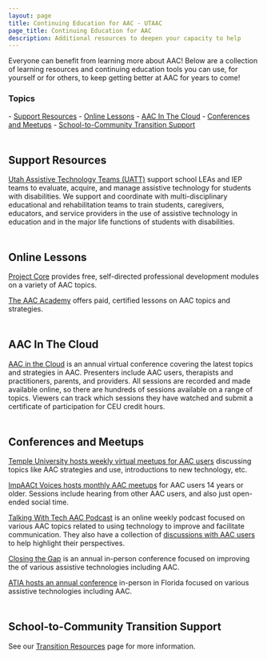 ```yaml
---
layout: page
title: Continuing Education for AAC - UTAAC
page_title: Continuing Education for AAC
description: Additional resources to deepen your capacity to help
---
```

Everyone can benefit from learning more about AAC! Below are a collection of learning resources and continuing education tools you can use, for yourself or for others, to keep getting better at AAC for years to come!

<h3>Topics</h3>
- <a href="#support">Support Resources</a>
- <a href="#lessons">Online Lessons</a>
- <a href="#cloud">AAC In The Cloud</a>
- <a href="#meetups">Conferences and Meetups</a>
- <a href="#transition">School-to-Community Transition Support</a>
	
<a name="support" style='margin-bottom: 50px; display: block; visibility: hidden;'></a>
<h2>Support Resources</h2>
<a href="https://jobs.utah.gov/usor/vr/services/uatt.html">Utah Assistive Technology Teams (UATT)</a> support school LEAs and IEP teams to evaluate, acquire, and manage assistive technology for students with disabilities. We support and coordinate with multi-disciplinary educational and rehabilitation teams to train students, caregivers, educators, and service providers in the use of assistive technology in education and in the major life functions of students with disabilities.

<a name="lessons" style='margin-bottom: 50px; display: block; visibility: hidden;'></a>
<h2>Online Lessons</h2>

<a href="https://www.project-core.com/professional-development-modules/">Project Core</a> provides free, self-directed professional development modules on a variety of AAC topics.

<a href="https://www.theaacacademy.org/home">The AAC Academy</a> offers paid, certified lessons on AAC topics and strategies.

<a name="cloud" style='margin-bottom: 50px; display: block; visibility: hidden;'></a>
<h2>AAC In The Cloud</h2>

<a href="http://www.aacconference.com/">AAC in the Cloud</a> is an annual virtual conference covering the latest topics and strategies in AAC. Presenters include AAC users, therapists and practitioners, parents, and providers. All sessions are recorded and made available online, so there are hundreds of sessions available on a range of topics. Viewers can track which sessions they have watched and submit a certificate of participation for CEU credit hours.

<a name="meetups" style='margin-bottom: 50px; display: block; visibility: hidden;'></a>
<h2>Conferences and Meetups</h2>

<a href="https://aaccommunity.net/2020/03/meeting-up-together-at-a-distance/">Temple University hosts weekly virtual meetups for AAC users</a> discussing topics like AAC strategies and use, introductions to new technology, etc.

<a href="https://www.impaactvoices.org/hangouts">ImpAACt Voices hosts monthly AAC meetups</a> for AAC users 14 years or older. Sessions include hearing from other AAC users, and also just open-ended social time.

<a href="https://www.talkingwithtech.org/">Talking With Tech AAC Podcast</a> is an online weekly podcast focused on various AAC topics related to using technology to improve and facilitate communication. They also have a collection of <a href="https://www.talkingwithtech.org/blog/topepisodes">discussions with AAC users</a> to help highlight their perspectives.

<a href="https://www.closingthegap.com/">Closing the Gap</a> is 
an annual in-person conference focused on improving the of various assistive technologies including AAC.

<a href="https://www.atia.org/">ATIA hosts an annual conference</a> in-person in Florida focused on various assistive technologies including AAC.

<a name="transition" style='margin-bottom: 50px; display: block; visibility: hidden;'></a>
<h2>School-to-Community Transition Support</h2>

See our <a href="/transition">Transition Resources</a> page for more information.


